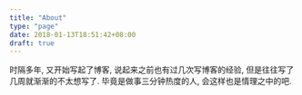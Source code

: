 ```yaml
---
title: "About"
type: "page"
date: 2018-01-13T18:51:42+08:00
draft: true
---
```

时隔多年, 又开始写起了博客, 说起来之前也有过几次写博客的经验, 但是往往写了几周就渐渐的不太想写了. 毕竟是做事三分钟热度的人, 会这样也是情理之中的吧.
